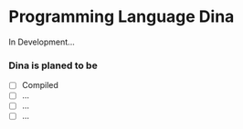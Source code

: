 # Programming Language Dina

In Development...

### Dina is planed to be

- [ ] Compiled
- [ ] ...
- [ ] ...
- [ ] ...